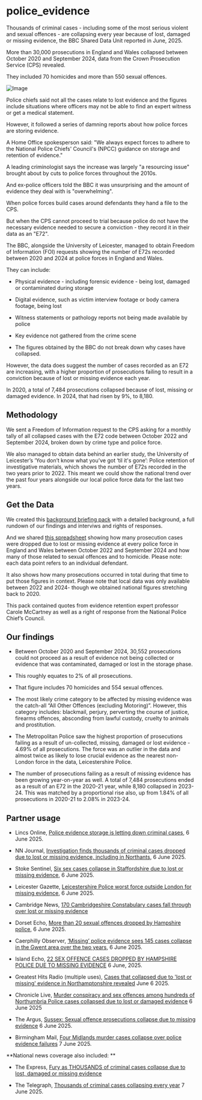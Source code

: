 # police_evidence
Thousands of criminal cases - including some of the most serious violent and sexual offences - are collapsing every year because of lost, damaged or missing evidence, the BBC Shared Data Unit reported in June, 2025.

More than 30,000 prosecutions in England and Wales collapsed between October 2020 and September 2024, data from the Crown Prosecution Service (CPS) revealed.

They included 70 homicides and more than 550 sexual offences.

![Image](https://github.com/user-attachments/assets/40e83cf2-8864-4f00-8de8-ab7ef6d48355)

Police chiefs said not all the cases relate to lost evidence and the figures include situations where officers may not be able to find an expert witness or get a medical statement.

However, it followed a series of damning reports about how police forces are storing evidence.

A Home Office spokesperson said: "We always expect forces to adhere to the National Police Chiefs' Council's (NPCC) guidance on storage and retention of evidence."

A leading criminologist says the increase was largely "a resourcing issue" brought about by cuts to police forces throughout the 2010s.

And ex-police officers told the BBC it was unsurprising and the amount of evidence they deal with is "overwhelming".

When police forces build cases around defendants they hand a file to the CPS.

But when the CPS cannot proceed to trial because police do not have the necessary evidence needed to secure a conviction - they record it in their data as an "E72".

The BBC, alongside the University of Leicester, managed to obtain Freedom of Information (FOI) requests showing the number of E72s recorded between 2020 and 2024 at police forces in England and Wales.

They can include:

* Physical evidence - including forensic evidence - being lost, damaged or contaminated during storage

* Digital evidence, such as victim interview footage or body camera footage, being lost

* Witness statements or pathology reports not being made available by police

* Key evidence not gathered from the crime scene

* The figures obtained by the BBC do not break down why cases have collapsed.

However, the data does suggest the number of cases recorded as an E72 are increasing, with a higher proportion of prosecutions failing to result in a conviction because of lost or missing evidence each year.

In 2020, a total of 7,484 prosecutions collapsed because of lost, missing or damaged evidence. In 2024, that had risen by 9%, to 8,180.

## Methodology

We sent a Freedom of Information request to the CPS asking for a monthly tally of all collapsed cases with the E72 code between October 2022 and September 2024, broken down by crime type and police force.

We also managed to obtain data behind an earlier study, the University of Leicester’s ‘You don’t know what you’ve got ‘til it's gone’: Police retention of investigative materials, which shows the number of E72s recorded in the two years prior to 2022. This meant we could show the national trend over the past four years alongside our local police force data for the last two years.

## Get the Data

We created this [background briefing pack](https://docs.google.com/document/d/1INRbHTo7BICaP6KT-8xDbOpVEBnwG20chQ9vzYlMvaE/edit?usp=sharing) with a detailed background, a full rundown of our findings and interviws and rights of responses.

And we shared [this spreadsheet](https://docs.google.com/spreadsheets/d/1RPiOtQZ0QbRf7jXaQHPrNnnr1t634dUzJhXSEGuIgwM/edit?usp=sharing) showing how many prosecution cases were dropped due to lost or missing evidence at every police force in England and Wales between October 2022 and September 2024 and how many of those related to sexual offences and to homicide. Please note: each data point refers to an individual defendant.

It also shows how many prosecutions occurred in total during that time to put those figures in context. Please note that local data was only available between 2022 and 2024- though we obtained national figures stretching back to 2020.

This pack contained quotes from evidence retention expert professor Carole McCartney as well as a right of response from the National Police Chief’s Council.  

## Our findings


* Between October 2020 and September 2024, 30,552 prosecutions could not proceed  as a result of evidence not being collected or evidence that was contaminated, damaged or lost in the storage phase.

* This roughly equates to 2% of all prosecutions.

* That figure includes 70 homicides and 554 sexual offences.

* The most likely crime category to be affected by missing evidence was the catch-all “All Other Offences (excluding Motoring)”. However, this category includes: blackmail, perjury, perverting the course of justice, firearms offences, absconding from lawful custody, cruelty to animals and prostitution.

* The Metropolitan Police saw the highest proportion of prosecutions failing as a result of un-collected, missing, damaged or lost evidence - 4.69% of all prosecutions. The force was an outlier in the data and almost twice as likely to lose crucial evidence as the nearest non-London force in the data, Leicestershire Police.

* The number of prosecutions failing as a result of missing evidence has been growing year-on-year as well. A total of 7,484 prosecutions ended as a result of an E72 in the 2020-21 year, while 8,180 collapsed in 2023-24. This was matched by a proportional rise also, up from 1.84% of all prosecutions in 2020-21 to 2.08% in 2023-24.


## Partner usage


* Lincs Online, [Police evidence storage is letting down criminal cases](https://www.lincsonline.co.uk/rutland/news/police-evidence-storage-is-letting-down-criminal-cases-9420104/), 6 June 2025.

* NN Journal, [Investigation finds thousands of criminal cases dropped due to lost or missing evidence, including in Northants](https://www.nnjournal.co.uk/p/investigation-finds-thousands-of), 6 June 2025.

* Stoke Sentinel, [Six sex cases collapse in Staffordshire due to lost or missing evidence](https://www.stokesentinel.co.uk/news/stoke-on-trent-news/six-sex-cases-collapse-staffordshire-10235978), 6 June 2025.

* Leicester Gazette, [Leicestershire Police worst force outside London for missing evidence](https://www.leicester.news/leicestershire-police-worst-force-outside-london-for-missing-evidence/), 6 June 2025.

* Cambridge News, [170 Cambridgeshire Constabulary cases fall through over lost or missing evidence](https://www.cambridge-news.co.uk/news/local-news/170-cambridgeshire-constabulary-cases-fall-31794656)

* Dorset Echo, [More than 20 sexual offences dropped by Hampshire police](https://www.dailyecho.co.uk/news/25216183.20-sexual-offences-dropped-hampshire-police/), 6 June 2025.

* Caerphilly Observer, [‘Missing’ police evidence sees 145 cases collapse in the Gwent area over the two years](https://caerphilly.observer/news/1050671/missing-police-evidence-sees-145-cases-collapse-in-the-gwent-area-over-the-two-years/), 6 June 2025.

* Island Echo, [22 SEX OFFENCE CASES DROPPED BY HAMPSHIRE POLICE DUE TO MISSING EVIDENCE](https://www.islandecho.co.uk/22-sex-offence-cases-dropped-by-hampshire-police-due-to-missing-evidence/) 6 June, 2025.

* Greatest Hits Radio (multiple uses), [Cases that collapsed due to 'lost or missing' evidence in Northamptonshire revealed](https://hellorayo.co.uk/greatest-hits/northamptonshire/news/cases-the-collapsed-due-to-lost-or-missing-evidence-in-northamptonshire-revealed) June 6 2025.

* Chronicle Live, [Murder conspiracy and sex offences among hundreds of Northumbria Police cases collapsed due to lost or damaged evidence](https://www.chroniclelive.co.uk/news/north-east-news/northumbria-police-missing-evidence-collapse-31795738) 6 June 2025

* The Argus, [Sussex: Sexual offence prosecutions collapse due to missing evidence](https://www.theargus.co.uk/news/25217966.sussex-sexual-offence-prosecutions-collapse-due-missing-evidence/) 6 June 2025.

* Birmingham Mail, [Four Midlands murder cases collapse over police evidence failures](https://www.birminghammail.co.uk/news/midlands-news/four-midlands-murder-cases-collapse-31784256) 7 June 2025.

**National news coverage also included: **

* The Express, [Fury as THOUSANDS of criminal cases collapse due to lost, damaged or missing evidence](https://www.express.co.uk/news/politics/2065497/Police-evidence-cases-murders-crimes)

* The Telegraph, [Thousands of criminal cases collapsing every year](https://www.telegraph.co.uk/news/2025/06/06/thousands-crime-cases-collapsing-every-year-evidence-police/) 7 June 2025.


